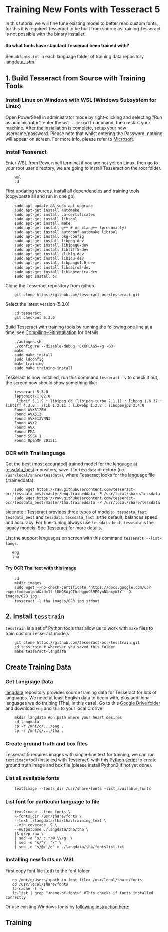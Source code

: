# Training New Fonts with Tesseract 5
In this tutorial we will fine tune existing model to better read custom fonts, for this it is required Tesseract to be built from source as training Tesseract is not possible with the binary installer.
#### So what fonts have standard Tesseract been trained with?
See `okfonts.txt` in each language folder of training data repository [langdata_lstm](https://github.com/tesseract-ocr/langdata_lstm).
## 1. Build Tesseract from Source with Training Tools
### Install Linux on Windows with WSL (Windows Subsystem for Linux)
Open PowerShell in administrator mode by right-clicking and selecting "Run as administrator", enter the `wsl --install` command, then restart your machine. After the installation is complete, setup your new username/password. Please note that whilst entering the Password, nothing will appear on screen. For more info, please refer to [Microsoft](https://learn.microsoft.com/en-us/windows/wsl/setup/environment#set-up-your-linux-username-and-password).

### Install Tesseract
Enter WSL from Powershell terminal if you are not yet on Linux, then go to your root user directory, we are going to install Tesseract on the root folder.

```
    wsl
    cd
```

First updating sources, install all dependencies and training tools (copy/paste all and run in one go)

```
    sudo apt update && sudo apt upgrade
    sudo apt-get install automake
    sudo apt-get install ca-certificates 
    sudo apt-get install libtool
    sudo apt-get install make
    sudo apt-get install g++ # or clang++ (presumably)
    sudo apt-get install autoconf automake libtool
    sudo apt-get install pkg-config
    sudo apt-get install libpng-dev
    sudo apt-get install libjpeg8-dev
    sudo apt-get install libtiff5-dev
    sudo apt-get install zlib1g-dev
    sudo apt-get install libicu-dev
    sudo apt-get install libpango1.0-dev
    sudo apt-get install libcairo2-dev
    sudo apt-get install libleptonica-dev
    sudo apt install bc
```

Clone the Tesseract repository from github.

```
    git clone https://github.com/tesseract-ocr/tesseract.git
```

Select the latest version (5.3.0)

```
    cd tesseract
    git checkout 5.3.0
```

Build Tesseract with training tools by running the following one line at a time, see [Compiling–GitInstallation](https://tesseract-ocr.github.io/tessdoc/Compiling-%E2%80%93-GitInstallation.md) for details:

```
    ./autogen.sh
    ./configure --disable-debug 'CXXFLAGS=-g -O3'
    make
    sudo make install
    sudo ldconfig
    make training
    sudo make training-install    
```

Tesseract is now installed, run this command `tesseract -v` to check it out, the screen now should show something like:

```
    tesseract 5.3.0
    leptonica-1.82.0
     libgif 5.1.9 : libjpeg 8d (libjpeg-turbo 2.1.1) : libpng 1.6.37 : libtiff 4.3.0 : zlib 1.2.11 : libwebp 1.2.2 : libopenjp2 2.4.0
    Found AVX512BW
    Found AVX512F
    Found AVX512VNNI
    Found AVX2
    Found AVX
    Found FMA
    Found SSE4.1
    Found OpenMP 201511
```
### OCR with Thai language
Get the best (most accurated) trained model for the language at [tessdata_best](https://github.com/tesseract-ocr/tessdata_best) repository, save it to `tessdata` directory (i.e. `/usr/local/share/tessdata`), where Tesseract looks for the language file (.traineddata).

```
    sudo wget https://raw.githubusercontent.com/tesseract-ocr/tessdata_best/master/eng.traineddata -P /usr/local/share/tessdata
    sudo wget https://raw.githubusercontent.com/tesseract-ocr/tessdata_best/master/tha.traineddata -P /usr/local/share/tessdata
```
sidenote : Tesseract provides three types of models:- `tessdata_fast`, `tessdata_best` and `tessdata`. `tessdata_fast` is the default, balances speed and accuracy. For fine-tuning always use `tessdata_best`. `tessdata` is the lagacy models. See [Tesseract](https://tesseract-ocr.github.io/tessdoc/Data-Files.html) for more details.

List the support languages on screen with this command `tesseract --list-langs`.

```
   eng
   tha
```

#### Try OCR Thai text with this [image](https://drive.google.com/file/d/1l-lUKGSAjCIhrhqgu959EGynNbnxyWlY/view?usp=share_link)

```
    cd
    mkdir images
    sudo wget --no-check-certificate 'https://docs.google.com/uc?export=download&id=1l-lUKGSAjCIhrhqgu959EGynNbnxyWlY' -O images/023.jpg
    tesseract -l tha images/023.jpg stdout
```
    
## 2. Install `tesstrain`
`tesstrain` is a set of Python tools that allow us to work with `make` files to train custom Tesseract models

```
    git clone https://github.com/tesseract-ocr/tesstrain.git
    cd tesstrain # wherever you saved this folder
    make tesseract-langdata
``` 

## Create Training Data 

### Get Language Data
[langdata](https://github.com/tesseract-ocr/langdata) repository provides source training data for Tesseract for lots of languages. We need at least English data to begin with, plus additional languages we do training (Thai, in this case).
Go to this [Google Drive folder](https://drive.google.com/drive/folders/1UZNBOdP7aAzLiTQrlFPoLIlojisw7jKi?usp=sharing) and download `eng` and `tha` to your local C drive
```
    mkdir langdata #on path where your heart desires
    cd langdata
    cp -r /mnt/c/.../eng .
    cp -r /mnt/c/.../tha .   
```

### Create ground truth and box files
Tesseract 5 requires images with single-line text for training, we can run `text2image` tool (installed with Tesseract) with this [Python script](https://github.com/astutejoe/tesseract_tutorial/blob/main/split_training_text.py) to create ground truth image and box file (please install Python3 if not yet done).

### List all available fonts

```
    text2image --fonts_dir /usr/share/fonts –list_available_fonts
```

### List font for particular language to file

```
    text2image --find_fonts \
    --fonts_dir /usr/share/fonts \
    --text ./langdata/tha/tha.training_text \
    --min_coverage .9 \
    --outputbase ./langdata/tha/tha \
    |& grep raw \
    | sed -e 's/ :.*/@ \\/g' \
    | sed -e "s/^/  '/" \
    | sed -e "s/@/'/g" > ./langdata/tha/fontslist.txt
 ```

### Installing new fonts on WSL
First copy font file (.otf) to the font folder

 ```
    cp /mnt/c/Users/<path to font file> /usr/local/share/fonts
    cd /usr/local/share/fonts
    fc-cache -f -v
    fc-list | grep "<name-of-font>" #This checks if fonts installed correctly
 ```

Or use existing Windows fonts by [following instruction here](https://x410.dev/cookbook/wsl/sharing-windows-fonts-with-wsl/):

## Training


